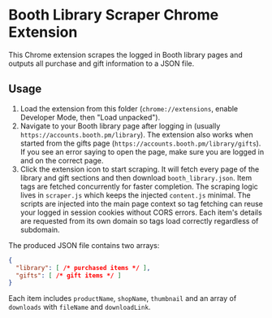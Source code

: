 # Booth Library Scraper Chrome Extension

This Chrome extension scrapes the logged in Booth library pages and outputs
all purchase and gift information to a JSON file.

## Usage
1. Load the extension from this folder (`chrome://extensions`, enable Developer Mode,
   then "Load unpacked").
2. Navigate to your Booth library page after logging in
   (usually `https://accounts.booth.pm/library`).
   The extension also works when started from the gifts page
   (`https://accounts.booth.pm/library/gifts`).
   If you see an error saying to open the page, make sure you are logged in and on the correct page.
3. Click the extension icon to start scraping. It will fetch every page of the
   library and gift sections and then download `booth_library.json`.
   Item tags are fetched concurrently for faster completion. The scraping
   logic lives in `scraper.js` which keeps the injected `content.js` minimal.
   The scripts are injected into the main page context so tag fetching can reuse
   your logged in session cookies without CORS errors. Each item's details are
   requested from its own domain so tags load correctly regardless of subdomain.

The produced JSON file contains two arrays:

```json
{
  "library": [ /* purchased items */ ],
  "gifts": [ /* gift items */ ]
}
```
Each item includes `productName`, `shopName`, `thumbnail` and an array of
`downloads` with `fileName` and `downloadLink`.
